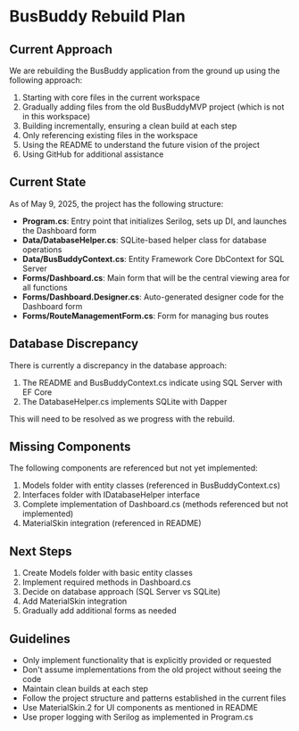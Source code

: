 # BusBuddy Rebuild Plan

## Current Approach

We are rebuilding the BusBuddy application from the ground up using the following approach:

1. Starting with core files in the current workspace
2. Gradually adding files from the old BusBuddyMVP project (which is not in this workspace)
3. Building incrementally, ensuring a clean build at each step
4. Only referencing existing files in the workspace
5. Using the README to understand the future vision of the project
6. Using GitHub for additional assistance

## Current State

As of May 9, 2025, the project has the following structure:

- **Program.cs**: Entry point that initializes Serilog, sets up DI, and launches the Dashboard form
- **Data/DatabaseHelper.cs**: SQLite-based helper class for database operations
- **Data/BusBuddyContext.cs**: Entity Framework Core DbContext for SQL Server
- **Forms/Dashboard.cs**: Main form that will be the central viewing area for all functions
- **Forms/Dashboard.Designer.cs**: Auto-generated designer code for the Dashboard form
- **Forms/RouteManagementForm.cs**: Form for managing bus routes

## Database Discrepancy

There is currently a discrepancy in the database approach:
1. The README and BusBuddyContext.cs indicate using SQL Server with EF Core
2. The DatabaseHelper.cs implements SQLite with Dapper

This will need to be resolved as we progress with the rebuild.

## Missing Components

The following components are referenced but not yet implemented:
1. Models folder with entity classes (referenced in BusBuddyContext.cs)
2. Interfaces folder with IDatabaseHelper interface
3. Complete implementation of Dashboard.cs (methods referenced but not implemented)
4. MaterialSkin integration (referenced in README)

## Next Steps

1. Create Models folder with basic entity classes
2. Implement required methods in Dashboard.cs
3. Decide on database approach (SQL Server vs SQLite)
4. Add MaterialSkin integration
5. Gradually add additional forms as needed

## Guidelines

- Only implement functionality that is explicitly provided or requested
- Don't assume implementations from the old project without seeing the code
- Maintain clean builds at each step
- Follow the project structure and patterns established in the current files
- Use MaterialSkin.2 for UI components as mentioned in README
- Use proper logging with Serilog as implemented in Program.cs
